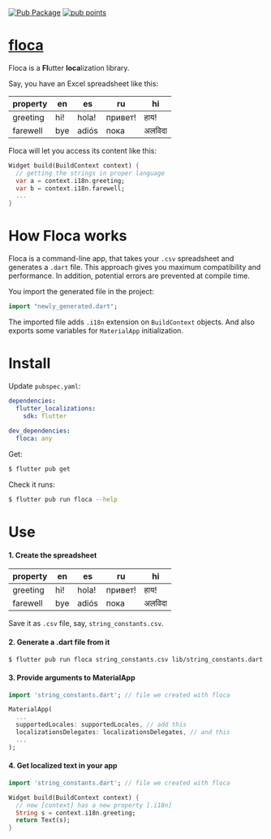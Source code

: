 [![Pub Package](https://img.shields.io/pub/v/floca.svg)](https://pub.dev/packages/floca)
[![pub points](https://badges.bar/floca/pub%20points)](https://pub.dev/floca/tabular/score)

# [floca](https://github.com/rtmigo/floca)

Floca is a **Fl**utter **loca**lization library.

Say, you have an Excel spreadsheet like this:

| property | en     | es      | ru      | hi  |
|----------|--------|---------|---------|-----|
| greeting | hi!    | hola!   | привет! | हाय! |
| farewell | bye    | adiós   | пока    |अलविदा|

Floca will let you access its content like this:

``` dart
Widget build(BuildContext context) {
  // getting the strings in proper language
  var a = context.i18n.greeting;
  var b = context.i18n.farewell;
  ...
}  
```

# How Floca works

Floca is a command-line app, that takes your `.csv` spreadsheet and generates 
a `.dart` file. This approach gives you maximum compatibility and performance. 
In addition, potential errors are prevented at compile time.


You import the generated file in the project:

```dart
import "newly_generated.dart";
```

The imported file adds `.i18n` extension on `BuildContext` objects. And also
exports some variables for `MaterialApp` initialization.    


# Install

Update `pubspec.yaml`: 

``` yaml
dependencies:
  flutter_localizations:
    sdk: flutter
    
dev_dependencies:
  floca: any
```

Get:

``` bash
$ flutter pub get
```

Check it runs:

``` bash
$ flutter pub run floca --help
```



# Use

#### 1. Create the spreadsheet

| property | en     | es      | ru      | hi  |
|----------|--------|---------|---------|-----|
| greeting | hi!    | hola!   | привет! | हाय! |
| farewell | bye    | adiós   | пока    |अलविदा|

Save it as `.csv` file, say, `string_constants.csv`.

#### 2. Generate a .dart file from it

```bash
$ flutter pub run floca string_constants.csv lib/string_constants.dart
```

#### 3. Provide arguments to MaterialApp

``` dart
import 'string_constants.dart'; // file we created with floca

MaterialApp(
  ...
  supportedLocales: supportedLocales, // add this
  localizationsDelegates: localizationsDelegates, // and this
  ...
);
```

#### 4. Get localized text in your app

``` dart
import 'string_constants.dart'; // file we created with floca

Widget build(BuildContext context) {
  // now [context] has a new property [.i18n]  
  String s = context.i18n.greeting;
  return Text(s); 
}
```
